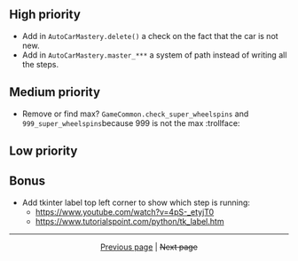 ## High priority

- Add in `AutoCarMastery.delete()` a check on the fact that the car is not new.
- Add in `AutoCarMastery.master_***` a system of path instead of writing all the steps.

## Medium priority

- Remove or find max? `GameCommon.check_super_wheelspins` and `999_super_wheelspins`because 999 is not the max :trollface:

## Low priority

## Bonus

- Add tkinter label top left corner to show which step is running:
  - <https://www.youtube.com/watch?v=4pS-_etyjT0>
  - <https://www.tutorialspoint.com/python/tk_label.htm>

<hr>

<div align="center">
<a href="https://github.com/kevingrillet/Py-ForzaHorizon5-Tools/wiki/Images">Previous page</a>
|
<strike>Next page</strike>
</div>
